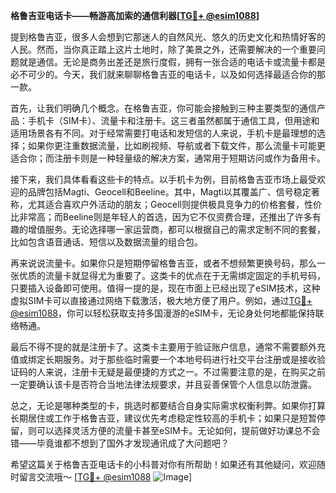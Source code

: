 **格鲁吉亚电话卡——畅游高加索的通信利器[[TG💪+ @esim1088](https://t.me/s/esim1088)]**

提到格鲁吉亚，很多人会想到它那迷人的自然风光、悠久的历史文化和热情好客的人民。然而，当你真正踏上这片土地时，除了美景之外，还需要解决的一个重要问题就是通信。无论是商务出差还是旅行度假，拥有一张合适的电话卡或流量卡都是必不可少的。今天，我们就来聊聊格鲁吉亚的电话卡，以及如何选择最适合你的那一款。

首先，让我们明确几个概念。在格鲁吉亚，你可能会接触到三种主要类型的通信产品：手机卡（SIM卡）、流量卡和注册卡。这三者虽然都属于通信工具，但用途和适用场景各有不同。对于经常需要打电话和发短信的人来说，手机卡是最理想的选择；如果你更注重数据流量，比如刷视频、导航或者下载文件，那么流量卡可能更适合你；而注册卡则是一种轻量级的解决方案，通常用于短期访问或作为备用卡。

接下来，我们具体看看这些卡的特点。以手机卡为例，目前格鲁吉亚市场上最受欢迎的品牌包括Magti、Geocell和Beeline。其中，Magti以其覆盖广、信号稳定著称，尤其适合喜欢户外活动的朋友；Geocell则提供极具竞争力的价格套餐，性价比非常高；而Beeline则是年轻人的首选，因为它不仅资费合理，还推出了许多有趣的增值服务。无论选择哪一家运营商，都可以根据自己的需求定制不同的套餐，比如包含语音通话、短信以及数据流量的组合包。

再来说说流量卡。如果你只是短期停留格鲁吉亚，或者不想频繁更换号码，那么一张优质的流量卡就显得尤为重要了。这类卡的优点在于无需绑定固定的手机号码，只要插入设备即可使用。值得一提的是，现在市面上已经出现了eSIM技术，这种虚拟SIM卡可以直接通过网络下载激活，极大地方便了用户。例如，通过[TG💪+ @esim1088](https://t.me/s/esim1088)，你可以轻松获取支持多国漫游的eSIM卡，无论身处何地都能保持联络畅通。

最后不得不提的就是注册卡了。这类卡主要用于验证账户信息，通常不需要额外充值或绑定长期服务。对于那些临时需要一个本地号码进行社交平台注册或是接收验证码的人来说，注册卡无疑是最便捷的方式之一。不过需要注意的是，在购买之前一定要确认该卡是否符合当地法律法规要求，并且妥善保管个人信息以防泄露。

总之，无论是哪种类型的卡，挑选时都要结合自身实际需求权衡利弊。如果你打算长期居住或工作于格鲁吉亚，建议优先考虑稳定性较高的手机卡；如果只是短暂停留，则可以选择灵活方便的流量卡甚至eSIM卡。无论如何，提前做好功课总不会错——毕竟谁都不想到了国外才发现通讯成了大问题吧？

希望这篇关于格鲁吉亚电话卡的小科普对你有所帮助！如果还有其他疑问，欢迎随时留言交流哦～ [[TG💪+ @esim1088](https://t.me/s/esim1088) ![Image](https://i.postimg.cc/4NQfJmqS/Snipaste-2025-05-13-00-14-12.png)]